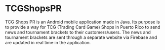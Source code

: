 # TCGShopsPR
TCG Shops PR is an Android mobile application made in Java. Its purpose is to provide a way for TCG (Trading Card Game) Shops in Puerto Rico to send news and tournament brackets to their customers/users. The news and tournament brackets are sent through a separate website via Firebase and are updated in real time in the application.
